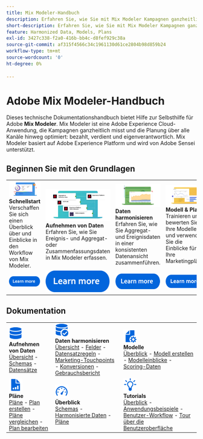 ```yaml
---
title: Mix Modeler-Handbuch
description: Erfahren Sie, wie Sie mit Mix Modeler Kampagnen ganzheitlich messen und die Planung über alle Kanäle hinweg optimieren können.
short-description: Erfahren Sie, wie Sie mit Mix Modeler Kampagnen ganzheitlich messen und die Planung über alle Kanäle hinweg optimieren können.
feature: Harmonized Data, Models, Plans
exl-id: 3427c338-f2a0-416b-bb4c-d8fef929c38a
source-git-commit: af315f4566c34c1961130d61ce2804b98d859b24
workflow-type: tm+mt
source-wordcount: '0'
ht-degree: 0%

---
```


# Adobe Mix Modeler-Handbuch

Dieses technische Dokumentationshandbuch bietet Hilfe zur Selbsthilfe für Adobe **Mix Modeler**. Mix Modeler ist eine Adobe Experience Cloud-Anwendung, die Kampagnen ganzheitlich misst und die Planung über alle Kanäle hinweg optimiert: bezahlt, verdient und eigenverantwortlich. Mix Modeler basiert auf Adobe Experience Platform und wird von Adobe Sensei unterstützt.

## Beginnen Sie mit den Grundlagen

<table style="table-layout:fixed">
  <tr style="border: 0;">
    <td>
    <a href="/help/get-started/about.md"><img src="assets/whatis-mm.png"></a>
    <div><strong>Schnellstart</strong><br/>Verschaffen Sie sich einen Überblick über und Einblicke in den Workflow von Mix Modeler.</div>
    </td>
    <td>
    <a href="/help/ingest-data/overview.md"><img src="assets/data-ingestion-mm.png"></a>
    <div><strong>Aufnehmen von Daten</strong><br/>Erfahren Sie, wie Sie Ereignis- und Aggregat- oder Zusammenfassungsdaten in Mix Modeler erfassen.</div>
    </td>
    <td>
    <a href="/help/harmonize-data/overview.md"><img src="assets/plan-mm.png"/></a>
    <div><strong>Daten harmonisieren</strong><br/>Erfahren Sie, wie Sie Aggregat- und Ereignisdaten in einer konsistenten Datenansicht zusammenführen. 
    </div>
    </td>
    <td>
    <a href="/help/models/overview.md"><img src="assets/models-mm.png"></a>
    <div><strong>Modell &amp; Plan</strong><br/>Trainieren und bewerten Sie Ihre Modelle und verwenden Sie die Einblicke für Ihre Marketingpläne.</div>
    </td>
  </tr>
  <tr style="border: 0;">
    <td align="center"><a href="/help/get-started/about.md"><img src="assets/learn-more-button.svg"></a></td>
    <td align="center"><a href="/help/ingest-data/overview.md"><img src="assets/learn-more-button.svg"></a></td>
    <td align="center"><a href="/help/harmonize-data/overview.md"><img src="assets/learn-more-button.svg"></a></td>
    <td align="center"><a href="/help/models/overview.md"><img src="assets/learn-more-button.svg"></a></td>
    </tr>
</table>


## Dokumentation

<table style="table-layout:fixed">
  <tr style="border: 0;">
    <td>
      <img src="assets/Data.svg" width="35px"><br/>
      <strong>Aufnehmen von Daten</strong><br/><a href="/help/ingest-data/overview.md">Übersicht</a> - <a href="/help/ingest-data/schemas.md">Schemas</a> - <a href="/help/ingest-data/datasets.md">Datensätze</a> 
    </td>
    <td>
      <img src="assets/DataCheck.svg" width="35px"><br/>
      <strong>Daten harmonisieren</strong><br/><a href="/help/harmonize-data/overview.md">Übersicht</a> - <a href="/help/harmonize-data/fields.md">Felder</a> - <a href="/help/harmonize-data/dataset-rules.md">Datensatzregeln</a> - <a href="/help/harmonize-data/marketing-touchpoints.md">Marketing-Touchpoints</a> - <a href="/help/harmonize-data/conversions.md">Konversionen</a> - <a href="/help/harmonize-data/usage-report.md">Gebrauchsbericht</a>  
    </td>
    <td>
      <img src="assets/FileGear.svg" width="35px"><br/>
      <strong>Modelle</strong><br/><a href="/help/models/overview.md">Überblick</a> - <a href="/help/models/create.md">Modell erstellen</a> - <a href="/help/models/insights.md">Modelleinblicke</a> - <a href="/help/models/scoring-data.md">Scoring-Daten</a>
    </td>
  </tr>
  <tr style="border: 0;">
    <td>
      <img src="assets/FileChart.svg" width="35px"><br/>
      <strong>Pläne</strong><br/><a href="/help/plans/overview.md">Pläne</a> - <a href="/help/plans/create.md">Plan erstellen</a> - <a href="/help/plans/compare.md">Pläne vergleichen</a> - <a href="/help/plans/edit.md">Plan bearbeiten</a>
    </td>
    <td>
      <img src="assets/Dashboard.svg" width="35px"><br/>
      <strong>Überblick</strong><br/><a href="/help/dashboard/overview.md">Schemas</a> - <a href="/help/dashboard/harmonized-data.md">Harmonisierte Daten</a> - <a href="/help/dashboard/plans.md">Pläne</a>
    </td>
        <td>
      <img src="assets/Learn.svg" width="35px"><br/>
      <strong>Tutorials</strong><br/><a href="https://experienceleague.adobe.com/docs/mix-modeler-learn/tutorials/overview.html?lang=en">Überblick</a> - <a href="https://experienceleague.adobe.com/docs/mix-modeler-learn/tutorials/intro/use-cases.html?lang=en">Anwendungsbeispiele</a> - <a href="https://experienceleague.adobe.com/docs/mix-modeler-learn/tutorials/intro/user-workflow.html?lang=en">Benutzer-Workflow</a> - <a href="https://experienceleague.adobe.com/docs/mix-modeler-learn/tutorials/intro/user-interface-tour.html?lang=en">Tour über die Benutzeroberfläche</a>
    </td>
  </tr>
</table>
